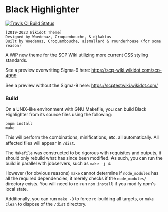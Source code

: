 # Black Highlighter

[![Travis CI Build Status](https://travis-ci.org/Nu-SCPTheme/Black-Highlighter.svg?branch=master)](https://travis-ci.org/Nu-SCPTheme/Black-Highlighter)

    [2019-2023 Wikidot Theme]
    Designed by Woedenaz, Croquembouche, & djkaktus
    Built by Woedenaz, Croquembouche, aismallard & rounderhouse (for some reason)


A WiP new theme for the SCP Wiki utilizing more current CSS styling standards.

See a preview overwriting Sigma-9 here: https://scp-wiki.wikidot.com/scp-4999

See a preview without the Sigma-9 here: https://scptestwiki.wikidot.com/

### Build

On a UNIX-like environment with GNU Makefile, you can build Black Highlighter from its source files using the following:

```
pnpm install
make
```

This will perform the combinations, minifications, etc. all automatically. All affected files will appear in `/dist`.

The `Makefile` was constructed to be rigorous with requisites and outputs, it should only rebuild what has since been modified. As such, you can run the build in parallel with jobservers, such as `make -j 4`.

However (for obvious reasons) `make` cannot determine if `node_modules` has all the required dependencies, it merely checks if the `node_modules/` directory exists. You will need to re-run `npm install` if you modify npm's local state.

Additionally, you can run `make -B` to force re-building all targets, or `make clean` to dispose of the `/dist` directory.

